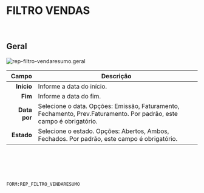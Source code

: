 # FILTRO VENDAS
<br>

## Geral
![rep-filtro-vendaresumo.geral](https://raw.githubusercontent.com/netforcews/docs-siscom/master/geral/imagens/rep-filtro-vendaresumo.geral.png)

Campo | Descrição
--:|---
**Início** | Informe a data do início.
**Fim** | Informe a data do fim.
**Data por** | Selecione o data. Opções: Emissão, Faturamento, Fechamento, Prev.Faturamento. Por padrão, este campo é obrigatório.
**Estado** | Selecione o estado. Opções: Abertos, Ambos, Fechados. Por padrão, este campo é obrigatório.
<br>
<br>
<br>
<br>

```FORM:REP_FILTRO_VENDARESUMO```
